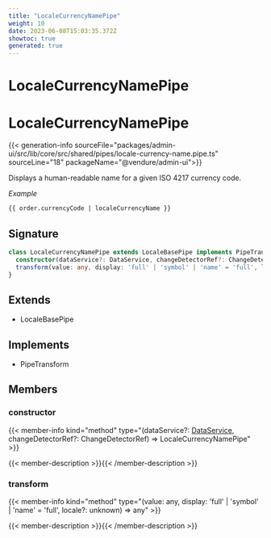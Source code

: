 ```yaml
---
title: "LocaleCurrencyNamePipe"
weight: 10
date: 2023-06-08T15:03:35.372Z
showtoc: true
generated: true
---
```

<!-- This file was generated from the Vendure source. Do not modify. Instead, re-run the "docs:build" script -->

# LocaleCurrencyNamePipe
<div class="symbol">


# LocaleCurrencyNamePipe

{{< generation-info sourceFile="packages/admin-ui/src/lib/core/src/shared/pipes/locale-currency-name.pipe.ts" sourceLine="18" packageName="@vendure/admin-ui">}}

Displays a human-readable name for a given ISO 4217 currency code.

*Example*

```HTML
{{ order.currencyCode | localeCurrencyName }}
```

## Signature

```TypeScript
class LocaleCurrencyNamePipe extends LocaleBasePipe implements PipeTransform {
  constructor(dataService?: DataService, changeDetectorRef?: ChangeDetectorRef)
  transform(value: any, display: 'full' | 'symbol' | 'name' = 'full', locale?: unknown) => any;
}
```
## Extends

 * LocaleBasePipe


## Implements

 * PipeTransform


## Members

### constructor

{{< member-info kind="method" type="(dataService?: <a href='/admin-ui-api/providers/data-service#dataservice'>DataService</a>, changeDetectorRef?: ChangeDetectorRef) => LocaleCurrencyNamePipe"  >}}

{{< member-description >}}{{< /member-description >}}

### transform

{{< member-info kind="method" type="(value: any, display: 'full' | 'symbol' | 'name' = 'full', locale?: unknown) => any"  >}}

{{< member-description >}}{{< /member-description >}}


</div>

